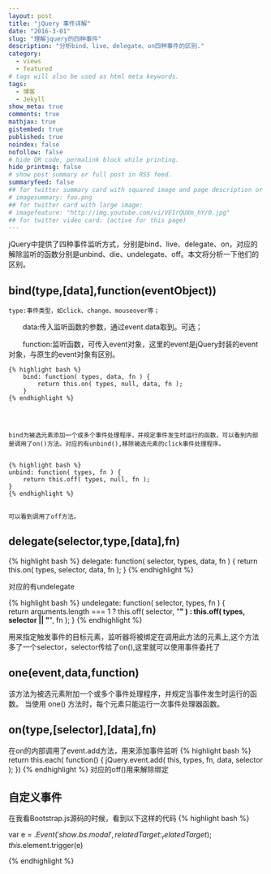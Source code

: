```yaml
---
layout: post
title: "jQuery 事件详解"
date: "2016-3-01"
slug: "理解jquery的四种事件"
description: "分析bind、live、delegate、on四种事件的区别."
category:
  - views
  - featured
# tags will also be used as html meta keywords.
tags:
  - 博客
  - Jekyll
show_meta: true
comments: true
mathjax: true
gistembed: true
published: true
noindex: false
nofollow: false
# hide QR code, permalink block while printing.
hide_printmsg: false
# show post summary or full post in RSS feed.
summaryfeed: false
## for twitter summary card with squared image and page description or page excerpt:
# imagesummary: foo.png
## for twitter card with large image:
# imagefeature: "http://img.youtube.com/vi/VEIrQUXm_hY/0.jpg"
## for twitter video card: (active for this page)
---
```


jQuery中提供了四种事件监听方式，分别是bind、live、delegate、on，对应的解除监听的函数分别是unbind、die、undelegate、off。本文将分析一下他们的区别。

<!--more-->

## bind(type,[data],function(eventObject))


    type:事件类型，如click、change、mouseover等；

　　data:传入监听函数的参数，通过event.data取到。可选；

　　function:监听函数，可传入event对象，这里的event是jQuery封装的event对象，与原生的event对象有区别。


    {% highlight bash %}
        bind: function( types, data, fn ) {
    		return this.on( types, null, data, fn );
    	}
    {% endhighlight %}




    bind为被选元素添加一个或多个事件处理程序，并规定事件发生时运行的函数，可以看到内部是调用了on()方法。对应的有unbind(),移除被选元素的click事件处理程序。


    {% highlight bash %}
    unbind: function( types, fn ) {
		return this.off( types, null, fn );
	}
    {% endhighlight %}


    可以看到调用了off方法。


## delegate(selector,type,[data],fn)

{% highlight bash %}
    delegate: function( selector, types, data, fn ) {
    		return this.on( types, selector, data, fn );
    	}
{% endhighlight %}

对应的有undelegate

{% highlight bash %}
    undelegate: function( selector, types, fn ) {		
		return arguments.length === 1 ?
			this.off( selector, "**" ) :
			this.off( types, selector || "**", fn );
	}
{% endhighlight %}

用来指定触发事件的目标元素，监听器将被绑定在调用此方法的元素上,这个方法多了一个selector，selector传给了on(),这里就可以使用事件委托了

## one(event,data,function)

该方法为被选元素附加一个或多个事件处理程序，并规定当事件发生时运行的函数。
当使用 one() 方法时，每个元素只能运行一次事件处理器函数。

## on(type,[selector],[data],fn)

在on的内部调用了event.add方法，用来添加事件监听
{% highlight bash %}
return this.each( function() {
            jQuery.event.add( this, types, fn, data, selector );
        })
{% endhighlight %}
对应的off()用来解除绑定

## 自定义事件
在我看Bootstrap.js源码的时候，看到以下这样的代码
{% highlight bash %}

var e  = $.Event('show.bs.modal', { relatedTarget: _relatedTarget });
this.$element.trigger(e)

{% endhighlight %}
